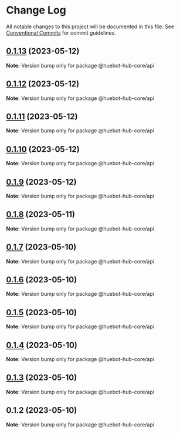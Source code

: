 # Change Log

All notable changes to this project will be documented in this file.
See [Conventional Commits](https://conventionalcommits.org) for commit guidelines.

## [0.1.13](https://github.com/huebot-iot/hub-core/compare/v0.1.12...v0.1.13) (2023-05-12)

**Note:** Version bump only for package @huebot-hub-core/api

## [0.1.12](https://github.com/huebot-iot/hub-core/compare/v0.1.11...v0.1.12) (2023-05-12)

**Note:** Version bump only for package @huebot-hub-core/api

## [0.1.11](https://github.com/huebot-iot/hub-core/compare/v0.1.10...v0.1.11) (2023-05-12)

**Note:** Version bump only for package @huebot-hub-core/api

## [0.1.10](https://github.com/huebot-iot/hub-core/compare/v0.1.9...v0.1.10) (2023-05-12)

**Note:** Version bump only for package @huebot-hub-core/api

## [0.1.9](https://github.com/huebot-iot/hub-core/compare/v0.1.8...v0.1.9) (2023-05-12)

**Note:** Version bump only for package @huebot-hub-core/api

## [0.1.8](https://github.com/huebot-iot/hub-core/compare/v0.1.7...v0.1.8) (2023-05-11)

**Note:** Version bump only for package @huebot-hub-core/api

## [0.1.7](https://github.com/huebot-iot/hub-core/compare/v0.1.6...v0.1.7) (2023-05-10)

**Note:** Version bump only for package @huebot-hub-core/api

## [0.1.6](https://github.com/huebot-iot/hub-core/compare/v0.1.5...v0.1.6) (2023-05-10)

**Note:** Version bump only for package @huebot-hub-core/api

## [0.1.5](https://github.com/huebot-iot/hub-core/compare/v0.1.3...v0.1.5) (2023-05-10)

**Note:** Version bump only for package @huebot-hub-core/api

## [0.1.4](https://github.com/huebot-iot/hub-core/compare/v0.1.3...v0.1.4) (2023-05-10)

**Note:** Version bump only for package @huebot-hub-core/api

## [0.1.3](https://github.com/huebot-iot/hub-core/compare/v0.1.1...v0.1.3) (2023-05-10)

**Note:** Version bump only for package @huebot-hub-core/api

## 0.1.2 (2023-05-10)

**Note:** Version bump only for package @huebot-hub-core/api
